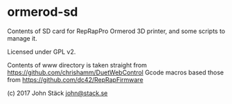 
ormerod-sd
==========

Contents of SD card for RepRapPro Ormerod 3D printer, and some scripts to manage it.

Licensed under GPL v2.

Contents of www directory is taken straight from https://github.com/chrishamm/DuetWebControl
Gcode macros based those from https://github.com/dc42/RepRapFirmware

(c) 2017 John Stäck <john@stack.se> 
